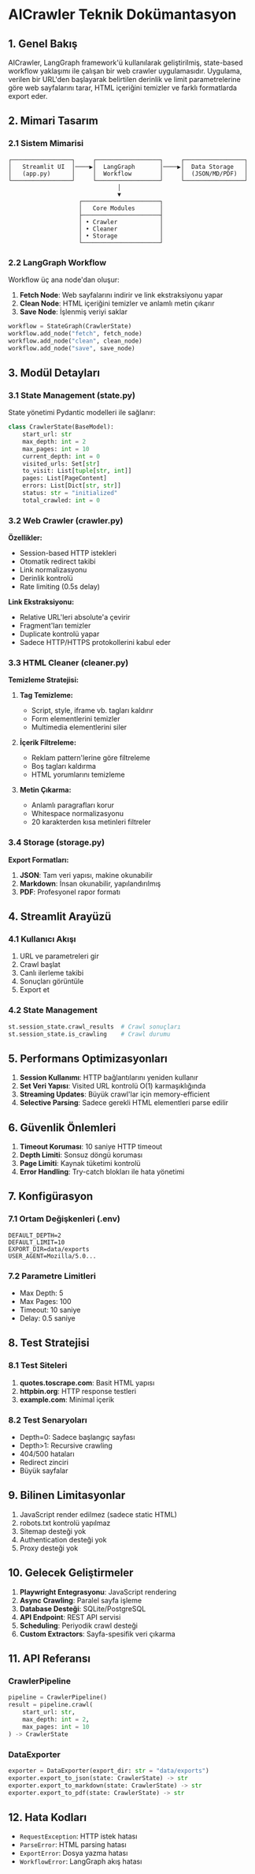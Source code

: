 # AICrawler Teknik Dokümantasyon

## 1. Genel Bakış

AICrawler, LangGraph framework'ü kullanılarak geliştirilmiş, state-based workflow yaklaşımı ile çalışan bir web crawler uygulamasıdır. Uygulama, verilen bir URL'den başlayarak belirtilen derinlik ve limit parametrelerine göre web sayfalarını tarar, HTML içeriğini temizler ve farklı formatlarda export eder.

## 2. Mimari Tasarım

### 2.1 Sistem Mimarisi

```
┌─────────────────┐     ┌──────────────────┐     ┌─────────────────┐
│   Streamlit UI  │────▶│  LangGraph       │────▶│  Data Storage   │
│   (app.py)      │     │  Workflow        │     │  (JSON/MD/PDF)  │
└─────────────────┘     └──────────────────┘     └─────────────────┘
                               │
                               ▼
                    ┌──────────────────────┐
                    │   Core Modules       │
                    ├──────────────────────┤
                    │ • Crawler            │
                    │ • Cleaner            │
                    │ • Storage            │
                    └──────────────────────┘
```

### 2.2 LangGraph Workflow

Workflow üç ana node'dan oluşur:

1. **Fetch Node**: Web sayfalarını indirir ve link ekstraksiyonu yapar
2. **Clean Node**: HTML içeriğini temizler ve anlamlı metin çıkarır
3. **Save Node**: İşlenmiş veriyi saklar

```python
workflow = StateGraph(CrawlerState)
workflow.add_node("fetch", fetch_node)
workflow.add_node("clean", clean_node)
workflow.add_node("save", save_node)
```

## 3. Modül Detayları

### 3.1 State Management (state.py)

State yönetimi Pydantic modelleri ile sağlanır:

```python
class CrawlerState(BaseModel):
    start_url: str
    max_depth: int = 2
    max_pages: int = 10
    current_depth: int = 0
    visited_urls: Set[str]
    to_visit: List[tuple[str, int]]
    pages: List[PageContent]
    errors: List[Dict[str, str]]
    status: str = "initialized"
    total_crawled: int = 0
```

### 3.2 Web Crawler (crawler.py)

**Özellikler:**
- Session-based HTTP istekleri
- Otomatik redirect takibi
- Link normalizasyonu
- Derinlik kontrolü
- Rate limiting (0.5s delay)

**Link Ekstraksiyonu:**
- Relative URL'leri absolute'a çevirir
- Fragment'ları temizler
- Duplicate kontrolü yapar
- Sadece HTTP/HTTPS protokollerini kabul eder

### 3.3 HTML Cleaner (cleaner.py)

**Temizleme Stratejisi:**

1. **Tag Temizleme:**
   - Script, style, iframe vb. tagları kaldırır
   - Form elementlerini temizler
   - Multimedia elementlerini siler

2. **İçerik Filtreleme:**
   - Reklam pattern'lerine göre filtreleme
   - Boş tagları kaldırma
   - HTML yorumlarını temizleme

3. **Metin Çıkarma:**
   - Anlamlı paragrafları korur
   - Whitespace normalizasyonu
   - 20 karakterden kısa metinleri filtreler

### 3.4 Storage (storage.py)

**Export Formatları:**

1. **JSON**: Tam veri yapısı, makine okunabilir
2. **Markdown**: İnsan okunabilir, yapılandırılmış
3. **PDF**: Profesyonel rapor formatı

## 4. Streamlit Arayüzü

### 4.1 Kullanıcı Akışı

1. URL ve parametreleri gir
2. Crawl başlat
3. Canlı ilerleme takibi
4. Sonuçları görüntüle
5. Export et

### 4.2 State Management

```python
st.session_state.crawl_results  # Crawl sonuçları
st.session_state.is_crawling    # Crawl durumu
```

## 5. Performans Optimizasyonları

1. **Session Kullanımı**: HTTP bağlantılarını yeniden kullanır
2. **Set Veri Yapısı**: Visited URL kontrolü O(1) karmaşıklığında
3. **Streaming Updates**: Büyük crawl'lar için memory-efficient
4. **Selective Parsing**: Sadece gerekli HTML elementleri parse edilir

## 6. Güvenlik Önlemleri

1. **Timeout Koruması**: 10 saniye HTTP timeout
2. **Depth Limiti**: Sonsuz döngü koruması
3. **Page Limiti**: Kaynak tüketimi kontrolü
4. **Error Handling**: Try-catch blokları ile hata yönetimi

## 7. Konfigürasyon

### 7.1 Ortam Değişkenleri (.env)

```env
DEFAULT_DEPTH=2
DEFAULT_LIMIT=10
EXPORT_DIR=data/exports
USER_AGENT=Mozilla/5.0...
```

### 7.2 Parametre Limitleri

- Max Depth: 5
- Max Pages: 100
- Timeout: 10 saniye
- Delay: 0.5 saniye

## 8. Test Stratejisi

### 8.1 Test Siteleri

1. **quotes.toscrape.com**: Basit HTML yapısı
2. **httpbin.org**: HTTP response testleri
3. **example.com**: Minimal içerik

### 8.2 Test Senaryoları

- Depth=0: Sadece başlangıç sayfası
- Depth>1: Recursive crawling
- 404/500 hataları
- Redirect zinciri
- Büyük sayfalar

## 9. Bilinen Limitasyonlar

1. JavaScript render edilmez (sadece static HTML)
2. robots.txt kontrolü yapılmaz
3. Sitemap desteği yok
4. Authentication desteği yok
5. Proxy desteği yok

## 10. Gelecek Geliştirmeler

1. **Playwright Entegrasyonu**: JavaScript rendering
2. **Async Crawling**: Paralel sayfa işleme
3. **Database Desteği**: SQLite/PostgreSQL
4. **API Endpoint**: REST API servisi
5. **Scheduling**: Periyodik crawl desteği
6. **Custom Extractors**: Sayfa-spesifik veri çıkarma

## 11. API Referansı

### CrawlerPipeline

```python
pipeline = CrawlerPipeline()
result = pipeline.crawl(
    start_url: str,
    max_depth: int = 2,
    max_pages: int = 10
) -> CrawlerState
```

### DataExporter

```python
exporter = DataExporter(export_dir: str = "data/exports")
exporter.export_to_json(state: CrawlerState) -> str
exporter.export_to_markdown(state: CrawlerState) -> str
exporter.export_to_pdf(state: CrawlerState) -> str
```

## 12. Hata Kodları

- `RequestException`: HTTP istek hatası
- `ParseError`: HTML parsing hatası
- `ExportError`: Dosya yazma hatası
- `WorkflowError`: LangGraph akış hatası